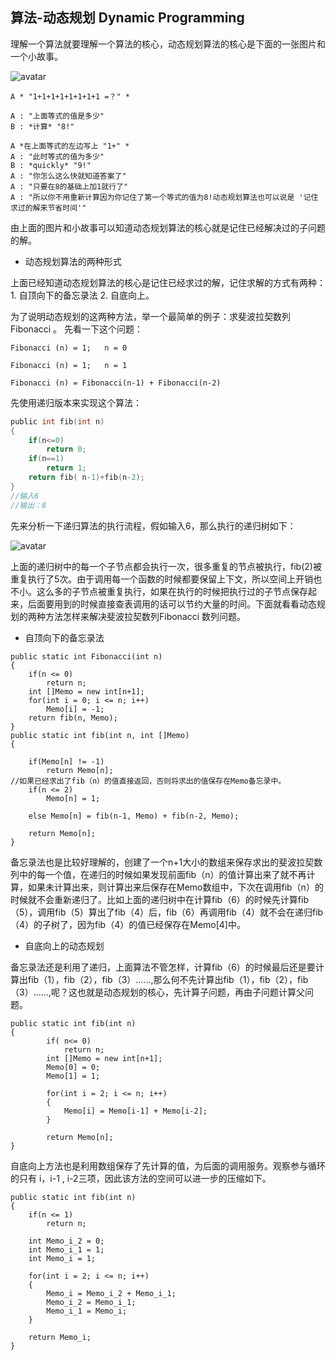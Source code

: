 ## 算法-动态规划 Dynamic Programming

理解一个算法就要理解一个算法的核心，动态规划算法的核心是下面的一张图片和一个小故事。

![avatar](https://img-blog.csdn.net/20170715202503459?watermark/2/text/aHR0cDovL2Jsb2cuY3Nkbi5uZXQvdTAxMzMwOTg3MA==/font/5a6L5L2T/fontsize/400/fill/I0JBQkFCMA==/dissolve/70/gravity/SouthEast)

```
A * "1+1+1+1+1+1+1+1 =？" *

A : "上面等式的值是多少"
B : *计算* "8!"

A *在上面等式的左边写上 "1+" *
A : "此时等式的值为多少"
B : *quickly* "9!"
A : "你怎么这么快就知道答案了"
A : "只要在8的基础上加1就行了"
A : "所以你不用重新计算因为你记住了第一个等式的值为8!动态规划算法也可以说是 '记住求过的解来节省时间'"
```

由上面的图片和小故事可以知道动态规划算法的核心就是记住已经解决过的子问题的解。

- 动态规划算法的两种形式

上面已经知道动态规划算法的核心是记住已经求过的解，记住求解的方式有两种：
    1. 自顶向下的备忘录法 
    2. 自底向上。

为了说明动态规划的这两种方法，举一个最简单的例子：求斐波拉契数列Fibonacci 。
先看一下这个问题：

```
Fibonacci (n) = 1;   n = 0

Fibonacci (n) = 1;   n = 1

Fibonacci (n) = Fibonacci(n-1) + Fibonacci(n-2)
```

先使用递归版本来实现这个算法：

```c
public int fib(int n)
{
    if(n<=0)
        return 0;
    if(n==1)
        return 1;
    return fib( n-1)+fib(n-2);
}
//输入6
//输出：8
```

先来分析一下递归算法的执行流程，假如输入6，那么执行的递归树如下：

![avatar](https://img-blog.csdn.net/20170715205029376?watermark/2/text/aHR0cDovL2Jsb2cuY3Nkbi5uZXQvdTAxMzMwOTg3MA==/font/5a6L5L2T/fontsize/400/fill/I0JBQkFCMA==/dissolve/70/gravity/SouthEast)

上面的递归树中的每一个子节点都会执行一次，很多重复的节点被执行，fib(2)被重复执行了5次。由于调用每一个函数的时候都要保留上下文，所以空间上开销也不小。这么多的子节点被重复执行，如果在执行的时候把执行过的子节点保存起来，后面要用到的时候直接查表调用的话可以节约大量的时间。下面就看看动态规划的两种方法怎样来解决斐波拉契数列Fibonacci 数列问题。

- 自顶向下的备忘录法

```
public static int Fibonacci(int n)
{
    if(n <= 0)
        return n;
    int []Memo = new int[n+1];        
    for(int i = 0; i <= n; i++)
        Memo[i] = -1;
    return fib(n, Memo);
}
public static int fib(int n, int []Memo)
{

    if(Memo[n] != -1)
        return Memo[n];
//如果已经求出了fib（n）的值直接返回，否则将求出的值保存在Memo备忘录中。               
    if(n <= 2)
        Memo[n] = 1;

    else Memo[n] = fib(n-1, Memo) + fib(n-2, Memo);  

    return Memo[n];
}
```

备忘录法也是比较好理解的，创建了一个n+1大小的数组来保存求出的斐波拉契数列中的每一个值，在递归的时候如果发现前面fib（n）的值计算出来了就不再计算，如果未计算出来，则计算出来后保存在Memo数组中，下次在调用fib（n）的时候就不会重新递归了。比如上面的递归树中在计算fib（6）的时候先计算fib（5），调用fib（5）算出了fib（4）后，fib（6）再调用fib（4）就不会在递归fib（4）的子树了，因为fib（4）的值已经保存在Memo[4]中。


- 自底向上的动态规划

备忘录法还是利用了递归，上面算法不管怎样，计算fib（6）的时候最后还是要计算出fib（1），fib（2），fib（3）……,那么何不先计算出fib（1），fib（2），fib（3）……,呢？这也就是动态规划的核心，先计算子问题，再由子问题计算父问题。

```
public static int fib(int n)
{
        if( n<= 0)
            return n;
        int []Memo = new int[n+1];
        Memo[0] = 0;
        Memo[1] = 1;

        for(int i = 2; i <= n; i++)
        {
            Memo[i] = Memo[i-1] + Memo[i-2];
        }  

        return Memo[n];
}
```

自底向上方法也是利用数组保存了先计算的值，为后面的调用服务。观察参与循环的只有 i，i-1 , i-2三项，因此该方法的空间可以进一步的压缩如下。

```
public static int fib(int n)
{
    if(n <= 1)
        return n;

    int Memo_i_2 = 0;
    int Memo_i_1 = 1;
    int Memo_i = 1;
    
    for(int i = 2; i <= n; i++)
    {
        Memo_i = Memo_i_2 + Memo_i_1;
        Memo_i_2 = Memo_i_1;
        Memo_i_1 = Memo_i;
    }

    return Memo_i;
}
```